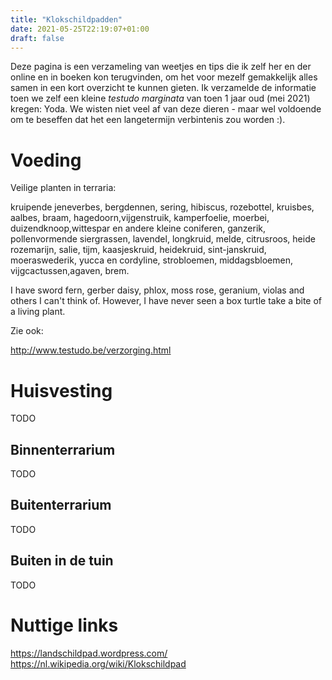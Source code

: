 ```yaml
---
title: "Klokschildpadden"
date: 2021-05-25T22:19:07+01:00
draft: false
---
```


Deze pagina is een verzameling van weetjes en tips die ik zelf her en der online en in boeken kon terugvinden, om het voor mezelf gemakkelijk alles samen in een kort overzicht te kunnen gieten. Ik verzamelde de informatie toen we zelf een kleine _testudo marginata_ van toen 1 jaar oud (mei 2021) kregen: Yoda. We wisten niet veel af van deze dieren - maar wel voldoende om te beseffen dat het een langetermijn verbintenis zou worden :).

# Voeding

Veilige planten in terraria:

kruipende jeneverbes, bergdennen, sering, hibiscus, rozebottel, kruisbes, aalbes, braam, hagedoorn,vijgenstruik, kamperfoelie, moerbei, duizendknoop,wittespar en andere kleine coniferen, ganzerik, pollenvormende siergrassen, lavendel, longkruid, melde, citrusroos, heide
rozemarijn, salie, tijm, kaasjeskruid, heidekruid, sint-janskruid, moeraswederik, yucca en cordyline, strobloemen, middagsbloemen, vijgcactussen,agaven, brem.

I have sword fern, gerber daisy, phlox, moss rose, geranium, violas and others I can't think of. However, I have never seen a box turtle take a bite of a living plant.

Zie ook:

http://www.testudo.be/verzorging.html


# Huisvesting

TODO

## Binnenterrarium

TODO

## Buitenterrarium

TODO

## Buiten in de tuin

TODO

# Nuttige links
https://landschildpad.wordpress.com/
https://nl.wikipedia.org/wiki/Klokschildpad

